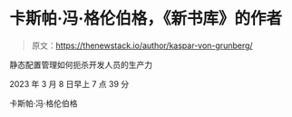# 卡斯帕·冯·格伦伯格，《新书库》的作者

> 原文：<https://thenewstack.io/author/kaspar-von-grunberg/>

静态配置管理如何扼杀开发人员的生产力

2023 年 3 月 8 日早上 7 点 39 分

卡斯帕·冯·格伦伯格